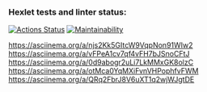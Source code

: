 ### Hexlet tests and linter status:
[![Actions Status](https://github.com/ceptoz/java-project-61/workflows/hexlet-check/badge.svg)](https://github.com/ceptoz/java-project-61/actions)
[![Maintainability](https://api.codeclimate.com/v1/badges/437bfdd9423812591007/maintainability)](https://codeclimate.com/github/ceptoz/java-project-61/maintainability)

https://asciinema.org/a/njs2Kk5GItcW9VqpNon91WIw2
https://asciinema.org/a/vFPeA1cv7qf4vFH7bJSnoCFtJ
https://asciinema.org/a/0d9abogr2uLi7LkMMxGK8olzC
https://asciinema.org/a/otMca0YqMXiFvnVHPophfvFWM
https://asciinema.org/a/QRq2FbrJ8V6uXT1q2wjWJgtDE
